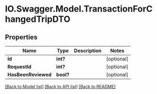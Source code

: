 # IO.Swagger.Model.TransactionForChangedTripDTO
## Properties

Name | Type | Description | Notes
------------ | ------------- | ------------- | -------------
**Id** | **int?** |  | [optional] 
**RequestId** | **int?** |  | [optional] 
**HasBeenReviewed** | **bool?** |  | [optional] 

[[Back to Model list]](../README.md#documentation-for-models) [[Back to API list]](../README.md#documentation-for-api-endpoints) [[Back to README]](../README.md)

